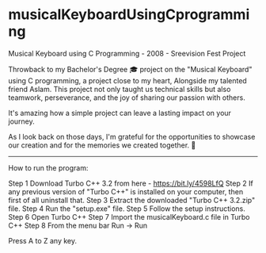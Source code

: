 # musicalKeyboardUsingCprogramming
Musical Keyboard using C Programming - 2008 - Sreevision Fest Project

Throwback to my Bachelor's Degree 🎓 project on the "Musical Keyboard" using C programming, a project close to my heart, Alongside my talented friend Aslam.
This project not only taught us technical skills but also teamwork, perseverance, and the joy of sharing our passion with others. 

It's amazing how a simple project can leave a lasting impact on your journey.

As I look back on those days, I'm grateful for the opportunities to showcase our creation and for the memories we created together. 🌟

--------------------------------------------------------------------------------------------------------------------------------------------------------------

How to run the program:

Step 1	Download Turbo C++ 3.2 from here - https://bit.ly/4598LfQ 
Step 2	If any previous version of "Turbo C++" is installed on your computer, then first of all uninstall that.
Step 3	Extract the downloaded "Turbo C++ 3.2.zip" file.
Step 4	Run the "setup.exe" file.
Step 5	Follow the setup instructions.
Step 6	Open Turbo C++
Step 7  Import the musicalKeyboard.c file in Turbo C++
Step 8  From the menu bar Run -> Run 

Press A to Z any key.
